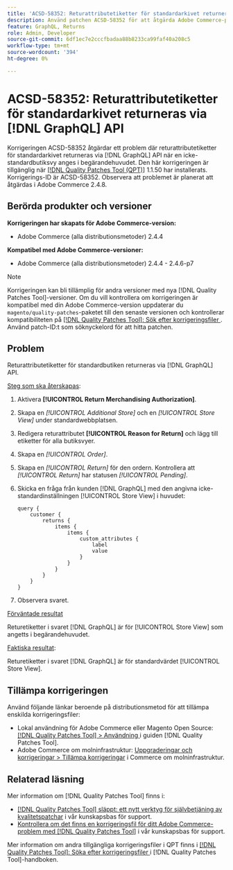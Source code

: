 ```yaml
---
title: 'ACSD-58352: Returattributetiketter för standardarkivet returneras via [!DNL GraphQL] API'
description: Använd patchen ACSD-58352 för att åtgärda Adobe Commerce-problemet där returattributetiketter för standardbutiken returneras via  [!DNL GraphQL] API när en icke-standardbutiksvy anges i begärandehuvudet.
feature: GraphQL, Returns
role: Admin, Developer
source-git-commit: 6df1ec7e2cccfbadaa88b8233ca99faf40a208c5
workflow-type: tm+mt
source-wordcount: '394'
ht-degree: 0%

---
```



# ACSD-58352: Returattributetiketter för standardarkivet returneras via [!DNL GraphQL] API

Korrigeringen ACSD-58352 åtgärdar ett problem där returattributetiketter för standardarkivet returneras via [!DNL GraphQL] API när en icke-standardbutiksvy anges i begärandehuvudet. Den här korrigeringen är tillgänglig när [[!DNL Quality Patches Tool (QPT)]](/help/announcements/adobe-commerce-announcements/magento-quality-patches-released-new-tool-to-self-serve-quality-patches.md) 1.1.50 har installerats. Korrigerings-ID är ACSD-58352. Observera att problemet är planerat att åtgärdas i Adobe Commerce 2.4.8.

## Berörda produkter och versioner

**Korrigeringen har skapats för Adobe Commerce-version:**

* Adobe Commerce (alla distributionsmetoder) 2.4.4

**Kompatibel med Adobe Commerce-versioner:**

* Adobe Commerce (alla distributionsmetoder) 2.4.4 - 2.4.6-p7

>[!NOTE]
>
>Korrigeringen kan bli tillämplig för andra versioner med nya [!DNL Quality Patches Tool]-versioner. Om du vill kontrollera om korrigeringen är kompatibel med din Adobe Commerce-version uppdaterar du `magento/quality-patches`-paketet till den senaste versionen och kontrollerar kompatibiliteten på [[!DNL Quality Patches Tool]: Sök efter korrigeringsfiler ](https://experienceleague.adobe.com/tools/commerce-quality-patches/index.html). Använd patch-ID:t som söknyckelord för att hitta patchen.

## Problem

Returattributetiketter för standardbutiken returneras via [!DNL GraphQL] API.

<u>Steg som ska återskapas</u>:

1. Aktivera **[!UICONTROL Return Merchandising Authorization]**.
1. Skapa en *[!UICONTROL Additional Store]* och en *[!UICONTROL Store View]* under standardwebbplatsen.
1. Redigera returattributet **[!UICONTROL Reason for Return]** och lägg till etiketter för alla butiksvyer.
1. Skapa en *[!UICONTROL Order]*.
1. Skapa en *[!UICONTROL Return]* för den ordern. Kontrollera att *[!UICONTROL Return]* har statusen *[!UICONTROL Pending]*.
1. Skicka en fråga från kunden [!DNL GraphQL] med den angivna icke-standardinställningen [!UICONTROL Store View] i huvudet:

   ```
   query {
       customer {
           returns {
               items {
                   items {
                       custom_attributes {
                           label
                           value
                       }
                   }
               }
           }
       }
   }
   ```

1. Observera svaret.

<u>Förväntade resultat</u>

Returetiketter i svaret [!DNL GraphQL] är för [!UICONTROL Store View] som angetts i begärandehuvudet.

<u>Faktiska resultat</u>:

Returetiketter i svaret [!DNL GraphQL] är för standardvärdet [!UICONTROL Store View].

## Tillämpa korrigeringen

Använd följande länkar beroende på distributionsmetod för att tillämpa enskilda korrigeringsfiler:

* Lokal användning för Adobe Commerce eller Magento Open Source: [[!DNL Quality Patches Tool] > Användning ](https://experienceleague.adobe.com/docs/commerce-operations/tools/quality-patches-tool/usage.html) i guiden [!DNL Quality Patches Tool].
* Adobe Commerce om molninfrastruktur: [Uppgraderingar och korrigeringar > Tillämpa korrigeringar](https://experienceleague.adobe.com/docs/commerce-cloud-service/user-guide/develop/upgrade/apply-patches.html) i Commerce om molninfrastruktur.

## Relaterad läsning

Mer information om [!DNL Quality Patches Tool] finns i:

* [[!DNL Quality Patches Tool] släppt: ett nytt verktyg för självbetjäning av kvalitetspatchar](/help/announcements/adobe-commerce-announcements/magento-quality-patches-released-new-tool-to-self-serve-quality-patches.md) i vår kunskapsbas för support.
* [Kontrollera om det finns en korrigeringsfil för ditt Adobe Commerce-problem med  [!DNL Quality Patches Tool]](/help/support-tools/patches-available-in-qpt-tool/check-patch-for-magento-issue-with-magento-quality-patches.md) i vår kunskapsbas för support.

Mer information om andra tillgängliga korrigeringsfiler i QPT finns i [[!DNL Quality Patches Tool]: Söka efter korrigeringsfiler ](https://experienceleague.adobe.com/tools/commerce-quality-patches/index.html) i [!DNL Quality Patches Tool]-handboken.
